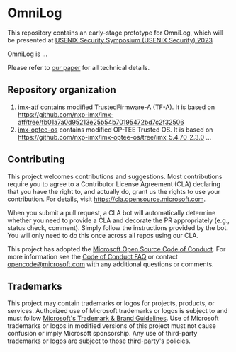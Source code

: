 # OmniLog

This repository contains an early-stage prototype for OmniLog,
which will be presented at [USENIX Security Symposium (USENIX Security) 2023](https://www.usenix.org/conference/usenixsecurity23/)

OmniLog is ...

Please refer to [our paper](https://www.microsoft.com/en-us/research/publication/rethinking-system-audit-architectures-for-high-event-coverage-and-synchronous-log-availability/) for all technical details.

## Repository organization
1. [imx-atf](./imx-atf) contains modified TrustedFirmware-A (TF-A). It is based on https://github.com/nxp-imx/imx-atf/tree/fb01a7a0d95213e25b54b70195472bd7c2f32506
1. [imx-optee-os](./imx-optee-os) contains modified OP-TEE Trusted OS. It is based on https://github.com/nxp-imx/imx-optee-os/tree/imx_5.4.70_2.3.0
...

## Contributing

This project welcomes contributions and suggestions.  Most contributions require you to agree to a
Contributor License Agreement (CLA) declaring that you have the right to, and actually do, grant us
the rights to use your contribution. For details, visit https://cla.opensource.microsoft.com.

When you submit a pull request, a CLA bot will automatically determine whether you need to provide
a CLA and decorate the PR appropriately (e.g., status check, comment). Simply follow the instructions
provided by the bot. You will only need to do this once across all repos using our CLA.

This project has adopted the [Microsoft Open Source Code of Conduct](https://opensource.microsoft.com/codeofconduct/).
For more information see the [Code of Conduct FAQ](https://opensource.microsoft.com/codeofconduct/faq/) or
contact [opencode@microsoft.com](mailto:opencode@microsoft.com) with any additional questions or comments.

## Trademarks

This project may contain trademarks or logos for projects, products, or services. Authorized use of Microsoft 
trademarks or logos is subject to and must follow 
[Microsoft's Trademark & Brand Guidelines](https://www.microsoft.com/en-us/legal/intellectualproperty/trademarks/usage/general).
Use of Microsoft trademarks or logos in modified versions of this project must not cause confusion or imply Microsoft sponsorship.
Any use of third-party trademarks or logos are subject to those third-party's policies.
